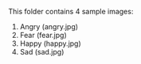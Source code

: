 This folder contains 4 sample images:
1. Angry (angry.jpg)
2. Fear (fear.jpg)
3. Happy (happy.jpg)
4. Sad (sad.jpg)
